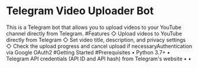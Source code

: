 # Telegram Video Uploader Bot
This is a Telegram bot that allows you to upload videos to your YouTube channel directly from Telegram.
#Features
◇ Upload videos to YouTube directly from Telegram
◇ Set video title, description, and privacy settings
◇ Check the upload progress and cancel upload if necessaryAuthentication via Google OAuth2
#Getting Started
#Prerequisites
• Python 3.7+
• Telegram API credentials (API ID and API hash) from Telegram's website
•
•
